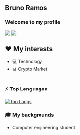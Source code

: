 ## Bruno Ramos

### Welcome to my profile

[<img src="https://img.shields.io/badge/LinkedIn-0077B5?style=for-the-badge&logo=linkedin&logoColor=white" />](https://www.linkedin.com/in/bruno-ramos-11b54a59/)
[<img src="https://img.shields.io/badge/Gmail-D14836?style=for-the-badge&logo=gmail&logoColor=white" />](bruno.rp45@gmail.com)

<h2>❤ My interests</h2>

  * 💻 Technology <br>
  * 📊 Crypto Market <br><br>

<h3>⚡ Top Lenguages</h3>
  
  [![Top Langs](https://github-readme-stats.vercel.app/api/top-langs/?username=ramosbrp&layout=compact)](https://github.com/anuraghazra/github-readme-stats)

  
<h3>🎓  My backgrounds</h3>
  
  * Computer engineering student


<!--
**ramosbrp/ramosbrp** is a ✨ _special_ ✨ repository because its `README.md` (this file) appears on your GitHub profile.

Here are some ideas to get you started:

- 🔭 I’m currently working on ...
- 🌱 I’m currently learning ...
- 👯 I’m looking to collaborate on ...
- 🤔 I’m looking for help with ...
- 💬 Ask me about ...
- 📫 How to reach me: ...
- 😄 Pronouns: ...
- ⚡ Fun fact: ...
-->
